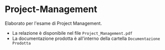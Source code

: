 # Project-Management

Elaborato per l'esame di Project Management.

* La relazione è disponibile nel file `Project_Management.pdf`
* La documentazione prodotta è all'interno della cartella `Documentazione Prodotta`
